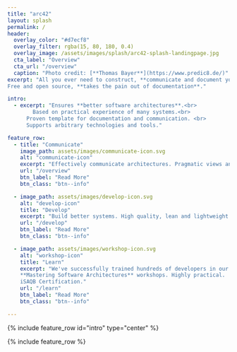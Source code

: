 ```yaml
---
title: "arc42"
layout: splash
permalink: /
header:
  overlay_color: "#d7ecf8"
  overlay_filter: rgba(15, 80, 180, 0.4)
  overlay_image: /assets/images/splash/arc42-splash-landingpage.jpg
  cta_label: "Overview"
  cta_url: "/overview"
  caption: "Photo credit: [**Thomas Bayer**](https://www.predic8.de/)"
excerpt: "All you ever need to construct, **communicate and document your software architecture**. Proven, **practical and pragmatic**.
Free and open source, **takes the pain out of documentation**."

intro:
  - excerpt: "Ensures **better software architectures**.<br>
    	Based on practical experience of many systems.<br>
      Proven template for documentation and communication. <br>
      Supports arbitrary technologies and tools."

feature_row:
  - title: "Communicate"
    image_path: assets/images/communicate-icon.svg
    alt: "communicate-icon"
    excerpt: "Effectively communicate architectures. Pragmatic views and crosscutting concepts, compatible to IEEE 1471."
    url: "/overview"
    btn_label: "Read More"
    btn_class: "btn--info"

  - image_path: assets/images/develop-icon.svg
    alt: "develop-icon"
    title: "Develop"
    excerpt: "Build better systems. High quality, lean and lightweight."
    url: "/develop"
    btn_label: "Read More"
    btn_class: "btn--info"

  - image_path: assets/images/workshop-icon.svg
    alt: "workshop-icon"
    title: "Learn"
    excerpt: "We've successfully trained hundreds of developers in our
    **Mastering Software Architectures** workshops. Highly practical.
    iSAQB Certification."
    url: "/learn"
    btn_label: "Read More"
    btn_class: "btn--info"

---
```


{% include feature_row id="intro" type="center" %}

{% include feature_row %}

